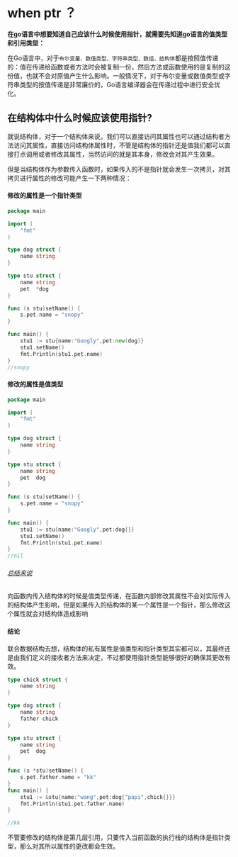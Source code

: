 # when ptr ？

**在go语言中想要知道自己应该什么时候使用指针，就需要先知道go语言的值类型和引用类型：**

在Go语言中，对于`布尔变量、数值类型、字符串类型、数组、结构体`都是按照值传递的：值在传递给函数或者方法时会被复制一份，然后方法或函数使用的是复制的这份值，也就不会对原值产生什么影响。一般情况下，对于布尔变量或数值类型或字符串类型的按值传递是非常廉价的，Go语言编译器会在传递过程中进行安全优化。

## 在结构体中什么时候应该使用指针?

就说结构体，对于一个结构体来说，我们可以直接访问其属性也可以通过结构者方法访问其属性，直接访问结构体属性时，不管是结构体的指针还是值我们都可以直接打点调用或者修改其属性，当然访问的就是其本身，修改会对其产生效果。

但是当结构体作为参数传入函数时，如果传入的不是指针就会发生一次拷贝，对其拷贝进行属性的修改可能产生一下两种情况：

#### 修改的属性是一个指针类型

```go
package main

import (
	"fmt"
)

type dog struct {
	name string
}

type stu struct {
	name string
	pet  *dog
}

func (s stu)setName() {
	s.pet.name = "snopy"
}

func main() {
	stu1 := stu{name:"Googly",pet:new(dog)}
	stu1.setName()
	fmt.Println(stu1.pet.name)
}
//snopy
```

#### 修改的属性是值类型

```go
package main

import (
	"fmt"
)

type dog struct {
	name string
}

type stu struct {
	name string
	pet  dog
}

func (s stu)setName() {
	s.pet.name = "snopy"
}

func main() {
	stu1 := stu{name:"Googly",pet:dog{}}
	stu1.setName()
	fmt.Println(stu1.pet.name)
}
//nil
```

###### [总结来说]()

向函数内传入结构体的时候是值类型传递，在函数内部修改其属性不会对实际传入的结构体产生影响，但是如果传入的结构体的某一个属性是一个指针，那么修改这个属性就会对结构体造成影响

#### 结论

联合数据结构去想，结构体的私有属性是值类型和指针类型其实都可以，其最终还是由我们定义的接收者方法来决定，不过都使用指针类型能够很好的确保其更改有效。

```go
type chick struct {
	name string
}

type dog struct {
	name string
	father chick
}

type stu struct {
	name string
	pet  dog
}

func (s *stu)setName() {
	s.pet.father.name = "kk"
}
func main() {
	stu1 := &stu{name:"wang",pet:dog{"papi",chick{}}}
	fmt.Println(stu1.pet.father.name)
}

//kk
```

不管要修改的结构体是第几层引用，只要传入当前函数的执行栈的结构体是指针类型，那么对其所以属性的更改都会生效。